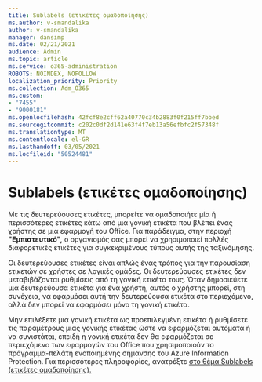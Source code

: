 ```yaml
---
title: Sublabels (ετικέτες ομαδοποίησης)
ms.author: v-smandalika
author: v-smandalika
manager: dansimp
ms.date: 02/21/2021
audience: Admin
ms.topic: article
ms.service: o365-administration
ROBOTS: NOINDEX, NOFOLLOW
localization_priority: Priority
ms.collection: Adm_O365
ms.custom:
- "7455"
- "9000181"
ms.openlocfilehash: 42fcf8e2cff62a40770c34b2883f0f215ff7bbed
ms.sourcegitcommit: c202c0df2d141e63f4f7eb13a56efbfc2f57348f
ms.translationtype: MT
ms.contentlocale: el-GR
ms.lasthandoff: 03/05/2021
ms.locfileid: "50524481"
---
```

# <a name="sublabels-grouping-labels"></a>Sublabels (ετικέτες ομαδοποίησης)

Με τις δευτερεύουσες ετικέτες, μπορείτε να ομαδοποιήτε μία ή περισσότερες ετικέτες κάτω από μια γονική ετικέτα που βλέπει ένας χρήστης σε μια εφαρμογή του Office. Για παράδειγμα, στην περιοχή **"Εμπιστευτικό",** ο οργανισμός σας μπορεί να χρησιμοποιεί πολλές διαφορετικές ετικέτες για συγκεκριμένους τύπους αυτής της ταξινόμησης.

Οι δευτερεύουσες ετικέτες είναι απλώς ένας τρόπος για την παρουσίαση ετικετών σε χρήστες σε λογικές ομάδες. Οι δευτερεύουσες ετικέτες δεν μεταβιβάζονται ρυθμίσεις από τη γονική ετικέτα τους. Όταν δημοσιεύετε μια δευτερεύουσα ετικέτα για ένα χρήστη, αυτός ο χρήστης μπορεί, στη συνέχεια, να εφαρμόσει αυτή την δευτερεύουσα ετικέτα στο περιεχόμενο, αλλά δεν μπορεί να εφαρμόσει μόνο τη γονική ετικέτα.

Μην επιλέξετε μια γονική ετικέτα ως προεπιλεγμένη ετικέτα ή ρυθμίσετε τις παραμέτρους μιας γονικής ετικέτας ώστε να εφαρμόζεται αυτόματα ή να συνιστάται, επειδή η γονική ετικέτα δεν θα εφαρμόζεται σε περιεχόμενο των εφαρμογών του Office που χρησιμοποιούν το πρόγραμμα-πελάτη ενοποιημένης σήμανσης του Azure Information Protection. Για περισσότερες πληροφορίες, ανατρέξτε [στο θέμα Sublabels (ετικέτες ομαδοποίησης).](https://docs.microsoft.com/microsoft-365/compliance/sensitivity-labels)
